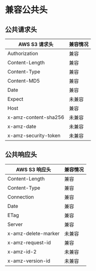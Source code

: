 # 兼容公共头

## 公共请求头

|AWS S3 请求头|兼容情况|
|-|-|
|Authorization|兼容|
|Content-Length|兼容|
|Content-Type|兼容|
|Content-MD5|兼容|
|Date|兼容|
|Expect|未兼容|
|Host|兼容|
|x-amz-content-sha256|未兼容|
|x-amz-date|未兼容|
|x-amz-security-token|未兼容|

## 公共响应头

|AWS S3 响应头|兼容情况|
|-|-|
|Content-Length|兼容|
|Content-Type|兼容|
|Connection|兼容|
|Date|兼容|
|ETag|兼容|
|Server|兼容|
|x-amz-delete-marker|未兼容|
|x-amz-request-id|兼容|
|x-amz-id-2|未兼容|
|x-amz-version-id|未兼容|
